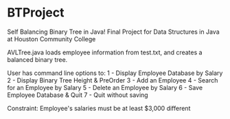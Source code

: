 # BTProject
Self Balancing Binary Tree in Java!
Final Project for Data Structures in Java at Houston Community College

AVLTree.java loads employee information from test.txt, and creates a balanced binary tree.

User has command line options to:
1 - Display Employee Database by Salary
2 - Display Binary Tree Height & PreOrder
3 - Add an Employee
4 - Search for an Employee by Salary
5 - Delete an Employee by Salary
6 - Save Employee Database & Quit
7 - Quit without saving

Constraint: Employee's salaries must be at least $3,000 different

